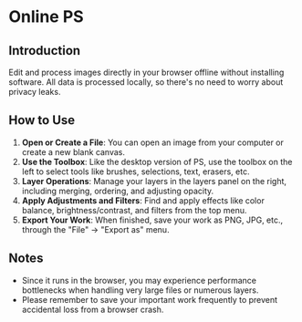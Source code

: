 # Online PS

## Introduction

Edit and process images directly in your browser offline without installing software. All data is processed locally, so there's no need to worry about privacy leaks.

## How to Use

1.  **Open or Create a File**: You can open an image from your computer or create a new blank canvas.
2.  **Use the Toolbox**: Like the desktop version of PS, use the toolbox on the left to select tools like brushes, selections, text, erasers, etc.
3.  **Layer Operations**: Manage your layers in the layers panel on the right, including merging, ordering, and adjusting opacity.
4.  **Apply Adjustments and Filters**: Find and apply effects like color balance, brightness/contrast, and filters from the top menu.
5.  **Export Your Work**: When finished, save your work as PNG, JPG, etc., through the "File" -> "Export as" menu.

## Notes

- Since it runs in the browser, you may experience performance bottlenecks when handling very large files or numerous layers.
- Please remember to save your important work frequently to prevent accidental loss from a browser crash.
